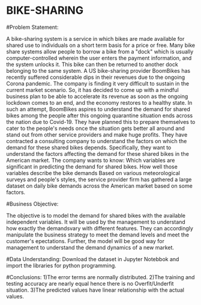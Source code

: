 # BIKE-SHARING

#Problem Statement:

A bike-sharing system is a service in which bikes are made available for shared use to individuals on a short term basis for a price or free. Many bike share systems allow people to borrow a bike from a "dock" which is usually computer-controlled wherein the user enters the payment information, and the system unlocks it. This bike can then be returned to another dock belonging to the same system.
               A US bike-sharing provider BoomBikes has recently suffered considerable dips in their revenues due to the ongoing Corona pandemic. The company is finding it very difficult to sustain in the current market scenario. So, it has decided to come up with a mindful business plan to be able to accelerate its revenue as soon as the ongoing lockdown comes to an end, and the economy restores to a healthy state. 
               In such an attempt, BoomBikes aspires to understand the demand for shared bikes among the people after this ongoing quarantine situation ends across the nation due to Covid-19. They have planned this to prepare themselves to cater to the people's needs once the situation gets better all around and stand out from other service providers and make huge profits.
                They have contracted a consulting company to understand the factors on which the demand for these shared bikes depends. Specifically, they want to understand the factors affecting the demand for these shared bikes in the American market. The company wants to know:
   Which variables are significant in predicting the demand for shared bikes.
   How well those variables describe the bike demands
   Based on various meteorological surveys and people's styles, the service provider firm has gathered a large dataset on daily bike demands across the    American market based on some factors. 

#Business Objective:

The objective is to model the demand for shared bikes with the available independent variables. It will be used by the management to understand how exactly the demandsvary with different features. They can accordingly manipulate the business strategy to meet the demand levels and meet the customer's epectations. Further, the model will be good way for management to understand the demand dynamics of a new market.

#Data Understanding:
Download the dataset in Jupyter Notebbok and import the libraries for python programming.

#Conclusions:
1)The error terms are normally distributed.
2)The training and testing accuracy are nearly equal hence there is no Overfit/Underfit situation. 
3)The predicted values have linear relationship with the actual values.
